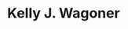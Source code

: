 ---
title: Kelly J. Wagoner
redirect_from:
  - /people/Kelly-Wagoner
  - /people/Kelly-J.-Wagoner
layout: people
image: 
image_credit: 
image_alt: 
image_caption: 
details:
  Website: 
  Facebook:
  Twitter: 
  Instagram: 
  LinkedIn: 
  IBDB: 
  IMDb: 
external_links:
---
